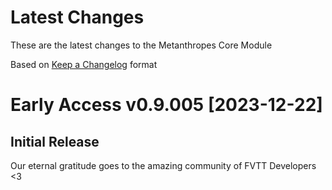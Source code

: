 # Latest Changes

These are the latest changes to the Metanthropes Core Module

Based on [Keep a Changelog](https://keepachangelog.com/en/1.1.0/) format

# Early Access v0.9.005 [2023-12-22]

## Initial Release

Our eternal gratitude goes to the amazing community of FVTT Developers <3
